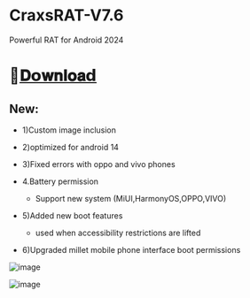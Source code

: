 # CraxsRAT-V7.6
Powerful RAT for Android 2024

# 📁[𝐃𝗼𝐰𝐧𝐥𝐨𝐚𝗱](https://t.me/+X-3jumlwIe1lOTky)

## New:

- 1)Custom image inclusion 

- 2)optimized for android 14

- 3)Fixed errors with oppo and vivo phones

- 4.Battery permission
  - Support new system (MiUI,HarmonyOS,OPPO,VIVO)

- 5)Added new boot features
  - used when accessibility restrictions are lifted

- 6)Upgraded millet mobile phone interface boot permissions


![image](https://github.com/Iestaxl/CraxsRAT-7.5/assets/169180644/ef27a6ed-016b-4226-834f-1009ed8dbc5a)

![image](https://github.com/user-attachments/assets/b8fe5ede-f590-4b13-9d26-227789d8e211)

